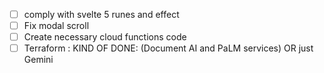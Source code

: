- [ ] comply with svelte 5 runes and effect
- [ ] Fix modal scroll
- [ ] Create necessary cloud functions code
- [ ] Terraform : KIND OF DONE: (Document AI and PaLM services) OR just Gemini
